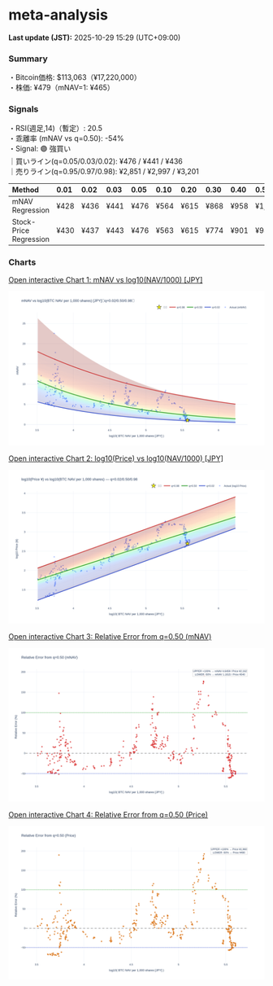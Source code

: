 # meta-analysis


<!--REPORT:START-->
**Last update (JST):** 2025-10-29 15:29 (UTC+09:00)

### Summary
・Bitcoin価格: $113,063（¥17,220,000）  
・株価: ¥479（mNAV=1: ¥465）

### Signals
・RSI(週足,14)（暫定）: 20.5  
・乖離率 (mNAV vs q=0.50): -54%  
・Signal: 🟣 強買い  
｜買いライン(q=0.05/0.03/0.02): ¥476 / ¥441 / ¥436  
｜売りライン(q=0.95/0.97/0.98): ¥2,851 / ¥2,997 / ¥3,201

| Method                 | 0.01   | 0.02   | 0.03   | 0.05   | 0.10   | 0.20   | 0.30   | 0.40   | 0.50   | 0.60   | 0.70   | 0.80   | 0.90   | 0.95   | 0.97   | 0.98   | 0.99   |
|:-----------------------|:-------|:-------|:-------|:-------|:-------|:-------|:-------|:-------|:-------|:-------|:-------|:-------|:-------|:-------|:-------|:-------|:-------|
| mNAV Regression        | ¥428   | ¥436   | ¥441   | ¥476   | ¥564   | ¥615   | ¥868   | ¥958   | ¥1,081 | ¥1,309 | ¥1,458 | ¥1,846 | ¥2,549 | ¥2,851 | ¥2,997 | ¥3,201 | ¥3,202 |
| Stock-Price Regression | ¥430   | ¥437   | ¥443   | ¥476   | ¥563   | ¥615   | ¥774   | ¥901   | ¥980   | ¥1,159 | ¥1,327 | ¥1,783 | ¥2,317 | ¥2,518 | ¥2,634 | ¥2,890 | ¥2,909 |

### Charts
[Open interactive Chart 1: mNAV vs log10(NAV/1000) [JPY]](https://tkzm240.github.io/meta-analysis/fig1.html)

![fig1](assets/fig1.png)

[Open interactive Chart 2: log10(Price) vs log10(NAV/1000) [JPY]](https://tkzm240.github.io/meta-analysis/fig2.html)

![fig2](assets/fig2.png)

[Open interactive Chart 3: Relative Error from q=0.50 (mNAV)](https://tkzm240.github.io/meta-analysis/fig3.html)

![fig3](assets/fig3.png)

[Open interactive Chart 4: Relative Error from q=0.50 (Price)](https://tkzm240.github.io/meta-analysis/fig4.html)

![fig4](assets/fig4.png)
<!--REPORT:END-->
